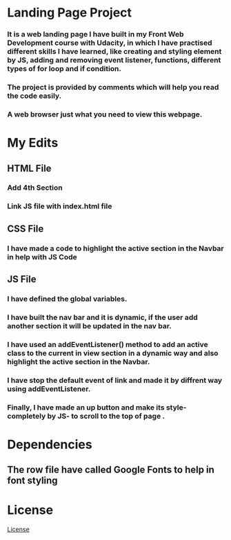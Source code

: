 # Landing Page Project

### It is a web landing page I have built in my Front Web Development course with Udacity, in which I have practised different skills I have learned, like creating and styling element by JS, adding and removing event listener, functions, different types of for loop and if condition.

### The project is provided by comments which will help you read the code easily.

### A web browser just what you need to view this webpage.

# My Edits

## HTML File

### Add 4th Section

### Link JS file with index.html file

## CSS File

### I have made a code to highlight the active section in the Navbar in help with JS Code

## JS File

### I have defined the global variables.

### I have built the nav bar and it is dynamic, if the user add another section it will be updated in the nav bar.

### I have used an addEventListener() method to add an active class to the current in view section in a dynamic way and also highlight the active section in the Navbar.

### I have stop the default event of link and made it by diffrent way using addEventListener.

### Finally, I have made an up button and make its style-completely by JS- to scroll to the top of page .

# Dependencies

## The row file have called Google Fonts to help in font styling

# License

[License](LICENSE.txt)
